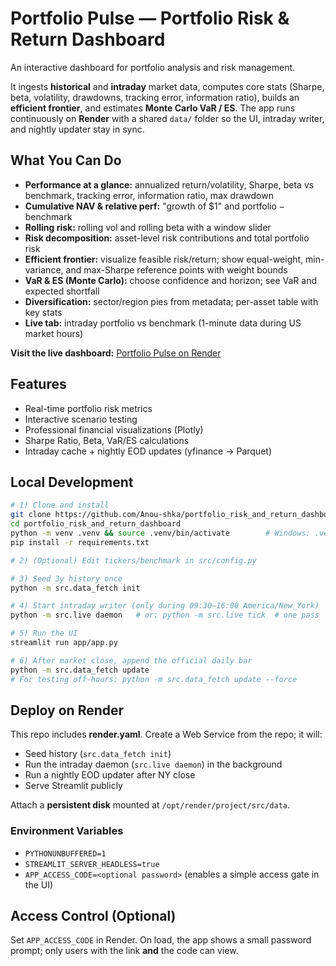 # Portfolio Pulse — Portfolio Risk & Return Dashboard

An interactive dashboard for portfolio analysis and risk management.

It ingests **historical** and **intraday** market data, computes core stats (Sharpe, beta, volatility, drawdowns, tracking error, information ratio), builds an **efficient frontier**, and estimates **Monte Carlo VaR / ES**. The app runs continuously on **Render** with a shared `data/` folder so the UI, intraday writer, and nightly updater stay in sync.

## What You Can Do

* **Performance at a glance:** annualized return/volatility, Sharpe, beta vs benchmark, tracking error, information ratio, max drawdown
* **Cumulative NAV & relative perf:** "growth of $1" and portfolio − benchmark
* **Rolling risk:** rolling vol and rolling beta with a window slider
* **Risk decomposition:** asset-level risk contributions and total portfolio risk
* **Efficient frontier:** visualize feasible risk/return; show equal-weight, min-variance, and max-Sharpe reference points with weight bounds
* **VaR & ES (Monte Carlo):** choose confidence and horizon; see VaR and expected shortfall
* **Diversification:** sector/region pies from metadata; per-asset table with key stats
* **Live tab:** intraday portfolio vs benchmark (1-minute data during US market hours)

**Visit the live dashboard:** [Portfolio Pulse on Render](https://portfolio-risk-and-return-dashboard.onrender.com)

## Features

* Real-time portfolio risk metrics
* Interactive scenario testing
* Professional financial visualizations (Plotly)
* Sharpe Ratio, Beta, VaR/ES calculations
* Intraday cache + nightly EOD updates (yfinance → Parquet)

## Local Development

```bash
# 1) Clone and install
git clone https://github.com/Anou-shka/portfolio_risk_and_return_dashboard.git
cd portfolio_risk_and_return_dashboard
python -m venv .venv && source .venv/bin/activate        # Windows: .venv\Scripts\activate
pip install -r requirements.txt

# 2) (Optional) Edit tickers/benchmark in src/config.py

# 3) Seed 3y history once
python -m src.data_fetch init

# 4) Start intraday writer (only during 09:30–16:00 America/New_York)
python -m src.live daemon   # or: python -m src.live tick  # one pass

# 5) Run the UI
streamlit run app/app.py

# 6) After market close, append the official daily bar
python -m src.data_fetch update
# For testing off-hours: python -m src.data_fetch update --force
```

## Deploy on Render

This repo includes **render.yaml**. Create a Web Service from the repo; it will:
* Seed history (`src.data_fetch init`)
* Run the intraday daemon (`src.live daemon`) in the background
* Run a nightly EOD updater after NY close
* Serve Streamlit publicly

Attach a **persistent disk** mounted at `/opt/render/project/src/data`.

### Environment Variables

* `PYTHONUNBUFFERED=1`
* `STREAMLIT_SERVER_HEADLESS=true`
* `APP_ACCESS_CODE=<optional password>` (enables a simple access gate in the UI)


## Access Control (Optional)

Set `APP_ACCESS_CODE` in Render. On load, the app shows a small password prompt; only users with the link **and** the code can view.